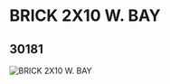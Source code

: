 # BRICK 2X10 W. BAY
## 30181
![BRICK 2X10 W. BAY](https://lc-www-live-s.legocdn.com/media/bricks/5/2/4110045.jpg)